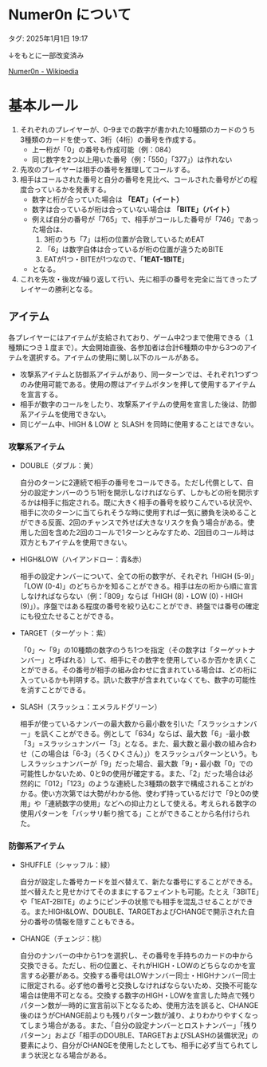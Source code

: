 # Numer0n について

タグ: 2025年1月1日 19:17

↓をもとに一部改変済み

[Numer0n - Wikipedia](https://ja.wikipedia.org/wiki/Numer0n)

# **基本ルール**

1. それぞれのプレイヤーが、0-9までの数字が書かれた10種類のカードのうち3種類のカードを使って、3桁（4桁）の番号を作成する。
    - 上一桁が「0」の番号も作成可能（例：084）
    - 同じ数字を2つ以上用いた番号（例：「550」「377」）は作れない
2. 先攻のプレイヤーは相手の番号を推理してコールする。
3. 相手はコールされた番号と自分の番号を見比べ、コールされた番号がどの程度合っているかを発表する。
    - 数字と桁が合っていた場合は **「EAT」（イート）**
    - 数字は合っているが桁は合っていない場合は **「BITE」（バイト）**
    - 例えば自分の番号が「765」で、相手がコールした番号が「746」であった場合は、
        1. 3桁のうち「7」は桁の位置が合致しているためEAT
        2. 「6」は数字自体は合っているが桁の位置が違うためBITE
        3. EATが1つ・BITEが1つなので、「**1EAT-1BITE**」
    - となる。
4. これを先攻・後攻が繰り返して行い、先に相手の番号を完全に当てきったプレイヤーの勝利となる。

## **アイテム**

各プレイヤーにはアイテムが支給されており、ゲーム中2つまで使用できる（１種類につき１度まで）。大会開始直後、各参加者は合計6種類の中から3つのアイテムを選択する。アイテムの使用に関し以下のルールがある。

- 攻撃系アイテムと防御系アイテムがあり、同一ターンでは、それぞれ1つずつのみ使用可能である。使用の際はアイテムボタンを押して使用するアイテムを宣言する。
- 相手が数字のコールをしたり、攻撃系アイテムの使用を宣言した後は、防御系アイテムを使用できない。
- 同じゲーム中、HIGH & LOW と SLASH を同時に使用することはできない。

### 攻撃系アイテム

- DOUBLE（ダブル：黄）
    
    自分のターンに2連続で相手の番号をコールできる。ただし代償として、自分の設定ナンバーのうち1桁を開示しなければならず、しかもどの桁を開示するかは相手に指定される。既に大きく相手の番号を絞りこんでいる状況や、相手に次のターンに当てられそうな時に使用すれば一気に勝負を決めることができる反面、2回のチャンスで外せば大きなリスクを負う場合がある。使用した回を含めた2回のコールで1ターンとみなすため、2回目のコール時は双方ともアイテムを使用できない。
    

- HIGH&LOW（ハイアンドロー：青&赤）
    
    相手の設定ナンバーについて、全ての桁の数字が、それぞれ「HIGH (5-9)」「LOW (0-4)」のどちらかを知ることができる。相手は左の桁から順に宣言しなければならない（例：「809」ならば「HIGH (8)・LOW (0)・HIGH (9)」）。序盤ではある程度の番号を絞り込むことができ、終盤では番号の確定にも役立たせることができる。
    

- TARGET（ターゲット：紫）
    
    「0」〜「9」の10種類の数字のうち1つを指定（その数字は「ターゲットナンバー」と呼ばれる）して、相手にその数字を使用しているか否かを訊くことができる。その番号が相手の組み合わせに含まれている場合は、どの桁に入っているかも判明する。訊いた数字が含まれていなくても、数字の可能性を消すことができる。
    

- SLASH（スラッシュ：エメラルドグリーン）
    
    相手が使っているナンバーの最大数から最小数を引いた「スラッシュナンバー」を訊くことができる。例として「634」ならば、最大数「6」-最小数「3」=スラッシュナンバー「3」となる。また、最大数と最小数の組み合わせ（この場合は「6-3」（ろくひくさん）」）をスラッシュパターンという。もしスラッシュナンバーが「9」だった場合、最大数「9」・最小数「0」での可能性しかないため、0と9の使用が確定する。また、「2」だった場合は必然的に「012」「123」のような連続した3種類の数字で構成されることがわかる。使い方次第では大勢がわかる他、使わず持っているだけで「9と0の使用」や「連続数字の使用」などへの抑止力として使える。考えられる数字の使用パターンを「バッサリ斬り捨てる」ことができることから名付けられた。
    

### 防御系アイテム

- SHUFFLE（シャッフル：緑）
    
    自分が設定した番号カードを並べ替えて、新たな番号にすることができる。並べ替えたと見せかけてそのままにするフェイントも可能。たとえ「3BITE」や「1EAT-2BITE」のようにピンチの状態でも相手を混乱させることができる。またHIGH&LOW、DOUBLE、TARGETおよびCHANGEで開示された自分の番号の情報を隠すこともできる。
    

- CHANGE（チェンジ：桃）
    
    自分のナンバーの中から1つを選択し、その番号を手持ちのカードの中から交換できる。ただし、桁の位置と、それがHIGH・LOWのどちらなのかを宣言する必要がある。交換する番号はLOWナンバー同士・HIGHナンバー同士に限定される。必ず他の番号と交換しなければならないため、交換不可能な場合は使用不可となる。交換する数字のHIGH・LOWを宣言した時点で残りパターン数が一時的に宣言前以下となるため、使用方法を誤ると、CHANGE後のほうがCHANGE前よりも残りパターン数が減り、よりわかりやすくなってしまう場合がある。また、「自分の設定ナンバーとロストナンバー」「残りパターン」および「相手のDOUBLE、TARGETおよびSLASHの装備状況」の要素により、自分がCHANGEを使用したとしても、相手に必ず当てられてしまう状況となる場合がある。